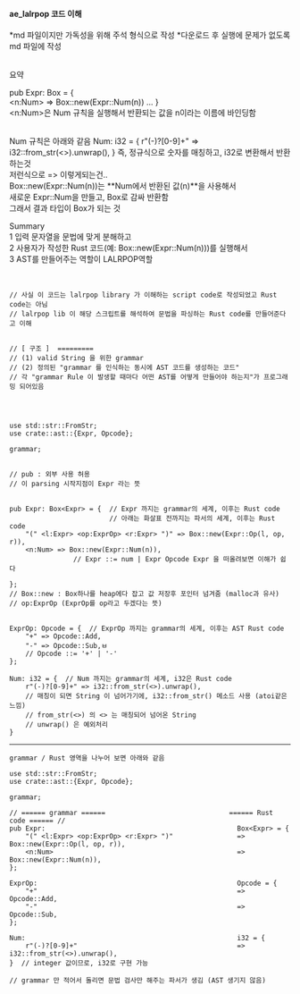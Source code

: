 #### ae_lalrpop 코드 이해
*md 파일이지만 가독성을 위해 주석 형식으로 작성
*다운로드 후 실행에 문제가 없도록 md 파일에 작성

<br>
요약

pub Expr: Box<Expr> = {  
<n:Num> => Box::new(Expr::Num(n)) ... }   
<n:Num>은 Num 규칙을 실행해서 반환되는 값을 n이라는 이름에 바인딩함   
<br>

Num 규칙은 아래와 같음
Num: i32 = {
    r"(-)?[0-9]+" => i32::from_str(<>).unwrap(),
}
즉, 정규식으로 숫자를 매칭하고, i32로 변환해서 반환하는것   
저런식으로 => 이렇게되는건..   
Box::new(Expr::Num(n))는 **Num에서 반환된 값(n)**을 사용해서   
새로운 Expr::Num을 만들고, Box로 감싸 반환함  
그래서 결과 타입이 Box<Expr>가 되는 것  


Summary  
1 입력 문자열을 문법에 맞게 분해하고   
2 사용자가 작성한 Rust 코드(예: Box::new(Expr::Num(n)))를 실행해서  
3 AST를 만들어주는 역할이 LALRPOP역할  

<br>

```
// 사실 이 코드는 lalrpop library 가 이해하는 script code로 작성되었고 Rust code는 아님  
// lalrpop lib 이 해당 스크립트를 해석하여 문법을 파싱하는 Rust code를 만들어준다고 이해  


// [ 구조 ]  =========
// (1) valid String 을 위한 grammar   
// (2) 정의된 "grammar 를 인식하는 동시에 AST 코드를 생성하는 코드" 
// 각 "grammar Rule 이 발생할 때마다 어떤 AST를 어떻게 만들어야 하는지"가 프로그래밍 되어있음




use std::str::FromStr;
use crate::ast::{Expr, Opcode};

grammar;


// pub : 외부 사용 허용
// 이 parsing 시작지점이 Expr 라는 뜻


pub Expr: Box<Expr> = {  // Expr 까지는 grammar의 세계, 이후는 Rust code  
                         // 아래는 화살표 전까지는 파서의 세계, 이후는 Rust code   
    "(" <l:Expr> <op:ExprOp> <r:Expr> ")" => Box::new(Expr::Op(l, op, r)),                  
    <n:Num> => Box::new(Expr::Num(n)),   
                // Expr ::= num | Expr Opcode Expr 을 떠올려보면 이해가 쉽다  
    
};
// Box::new : Box하나를 heap에다 잡고 값 저장후 포인터 넘겨줌 (malloc과 유사)  
// op:ExprOp (ExprOp를 op라고 두겠다는 뜻) 


ExprOp: Opcode = {  // ExprOp 까지는 grammar의 세계, 이후는 AST Rust code
    "+" => Opcode::Add,
    "-" => Opcode::Sub,ㅂ
    // Opcode ::= '+' | '-' 
};

Num: i32 = {  // Num 까지는 grammar의 세계, i32은 Rust code
    r"(-)?[0-9]+" => i32::from_str(<>).unwrap(),
    // 매칭이 되면 String 이 넘어가기에, i32::from_str() 메소드 사용 (atoi같은 느낌)
    // from_str(<>) 의 <> 는 매칭되어 넘어온 String
    // unwrap() 은 예외처리
}
```


*** 

```
grammar / Rust 영역을 나누어 보면 아래와 같음

use std::str::FromStr;
use crate::ast::{Expr, Opcode};

grammar;

// ====== grammar ======                               ====== Rust code ====== //
pub Expr:                                                Box<Expr> = { 
    "(" <l:Expr> <op:ExprOp> <r:Expr> ")"                => Box::new(Expr::Op(l, op, r)), 
    <n:Num>                                              => Box::new(Expr::Num(n)),
};

ExprOp:                                                  Opcode = {
    "+"                                                  => Opcode::Add,
    "-"                                                  => Opcode::Sub,
};

Num:                                                     i32 = {
    r"(-)?[0-9]+"                                        => i32::from_str(<>).unwrap(),
}  // integer 값이므로, i32로 구현 가능

// grammar 만 적어서 돌리면 문법 검사만 해주는 파서가 생김 (AST 생기지 않음)

```



